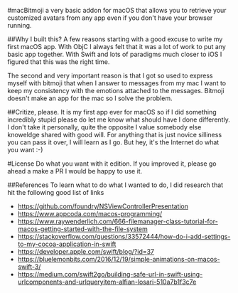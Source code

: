 #macBitmoji
a very basic addon for macOS that allows you to retrieve your customized avatars from any app even if you don't have your browser running. 

##Why I built this?
A few reasons starting with a good excuse to write my first macOS app. With ObjC I always felt that it was a lot of work to put any basic app together. With Swift and lots of paradigms much closer to iOS I figured that this was the right time.

The second and very important reason is that I got so used to express myself with bitmoji that when I answer to messages from my mac I want to keep my consistency with the emotions attached to the messages. Bitmoji doesn't make an app for the mac so I solve the problem.

##Critize, please.
It is my first app ever for macOS so if I did something incredibly stupid please do let me know what should have I done differently. I don't take it personally, quite the opposite I value somebody else knoweldge shared with good will. For anything that is just novice silliness you can pass it over, I will learn as I go. But hey, it's the Internet do what you want :-)

#License
Do what you want with it edition. If you improved it, please go ahead a make a PR I would be happy to use it.


##References
To learn what to do what I wanted to do, I did research that hit the following good list of links

* https://github.com/foundry/NSViewControllerPresentation
* https://www.appcoda.com/macos-programming/
* https://www.raywenderlich.com/666-filemanager-class-tutorial-for-macos-getting-started-with-the-file-system
* https://stackoverflow.com/questions/33572444/how-do-i-add-settings-to-my-cocoa-application-in-swift
* https://developer.apple.com/swift/blog/?id=37
* https://bluelemonbits.com/2016/12/19/simple-animations-on-macos-swift-3/
* https://medium.com/swift2go/building-safe-url-in-swift-using-urlcomponents-and-urlqueryitem-alfian-losari-510a7b1f3c7e